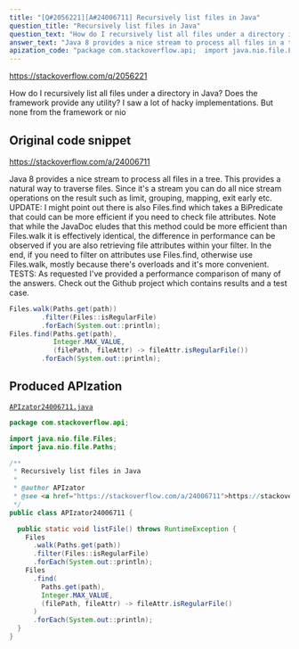 ```yaml
---
title: "[Q#2056221][A#24006711] Recursively list files in Java"
question_title: "Recursively list files in Java"
question_text: "How do I recursively list all files under a directory in Java? Does the framework provide any utility? I saw a lot of hacky implementations. But none from the framework or nio"
answer_text: "Java 8 provides a nice stream to process all files in a tree. This provides a natural way to traverse files. Since it's a stream you can do all nice stream operations on the result such as limit, grouping, mapping, exit early etc. UPDATE: I might point out there is also Files.find which takes a BiPredicate that could can be more efficient if you need to check file attributes. Note that while the JavaDoc eludes that this method could be more efficient than Files.walk it is effectively identical, the difference in performance can be observed if you are also retrieving file attributes within your filter. In the end, if you need to filter on attributes use Files.find, otherwise use Files.walk, mostly because there's overloads and it's more convenient. TESTS: As requested I've provided a performance comparison of many of the answers. Check out the Github project which contains results and a test case."
apization_code: "package com.stackoverflow.api;  import java.nio.file.Files; import java.nio.file.Paths;  /**  * Recursively list files in Java  *  * @author APIzator  * @see <a href=\"https://stackoverflow.com/a/24006711\">https://stackoverflow.com/a/24006711</a>  */ public class APIzator24006711 {    public static void listFile() throws RuntimeException {     Files       .walk(Paths.get(path))       .filter(Files::isRegularFile)       .forEach(System.out::println);     Files       .find(         Paths.get(path),         Integer.MAX_VALUE,         (filePath, fileAttr) -> fileAttr.isRegularFile()       )       .forEach(System.out::println);   } }"
---
```


https://stackoverflow.com/q/2056221

How do I recursively list all files under a directory in Java? Does the framework provide any utility?
I saw a lot of hacky implementations. But none from the framework or nio



## Original code snippet

https://stackoverflow.com/a/24006711

Java 8 provides a nice stream to process all files in a tree.
This provides a natural way to traverse files. Since it&#x27;s a stream you can do all nice stream operations on the result such as limit, grouping, mapping, exit early etc.
UPDATE: I might point out there is also Files.find which takes a BiPredicate that could can be more efficient if you need to check file attributes.
Note that while the JavaDoc eludes that this method could be more efficient than Files.walk it is effectively identical, the difference in performance can be observed if you are also retrieving file attributes within your filter. In the end, if you need to filter on attributes use Files.find, otherwise use Files.walk, mostly because there&#x27;s overloads and it&#x27;s more convenient.
TESTS: As requested I&#x27;ve provided a performance comparison of many of the answers. Check out the Github project which contains results and a test case.

```java
Files.walk(Paths.get(path))
        .filter(Files::isRegularFile)
        .forEach(System.out::println);
Files.find(Paths.get(path),
           Integer.MAX_VALUE,
           (filePath, fileAttr) -> fileAttr.isRegularFile())
        .forEach(System.out::println);
```

## Produced APIzation

[`APIzator24006711.java`](https://github.com/pasqualesalza/apization-temp-data/raw/master/apizations/java/APIzator24006711.java)

```java
package com.stackoverflow.api;

import java.nio.file.Files;
import java.nio.file.Paths;

/**
 * Recursively list files in Java
 *
 * @author APIzator
 * @see <a href="https://stackoverflow.com/a/24006711">https://stackoverflow.com/a/24006711</a>
 */
public class APIzator24006711 {

  public static void listFile() throws RuntimeException {
    Files
      .walk(Paths.get(path))
      .filter(Files::isRegularFile)
      .forEach(System.out::println);
    Files
      .find(
        Paths.get(path),
        Integer.MAX_VALUE,
        (filePath, fileAttr) -> fileAttr.isRegularFile()
      )
      .forEach(System.out::println);
  }
}

```